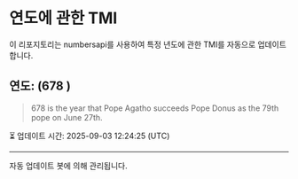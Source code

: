 
# 연도에 관한 TMI

이 리포지토리는 numbersapi를 사용하여 특정 년도에 관한 TMI를 자동으로 업데이트합니다.

## 연도: (678 )
> 678 is the year that Pope Agatho succeeds Pope Donus as the 79th pope on June 27th.

⏳ 업데이트 시간: 2025-09-03 12:24:25 (UTC)

---
자동 업데이트 봇에 의해 관리됩니다.
